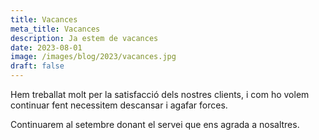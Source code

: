 ```yaml
---
title: Vacances
meta_title: Vacances
description: Ja estem de vacances
date: 2023-08-01
image: /images/blog/2023/vacances.jpg
draft: false
---
```


Hem treballat molt per la satisfacció dels nostres clients, i com ho volem continuar fent necessitem descansar i agafar forces.

Continuarem al setembre donant el servei que ens agrada a nosaltres.
